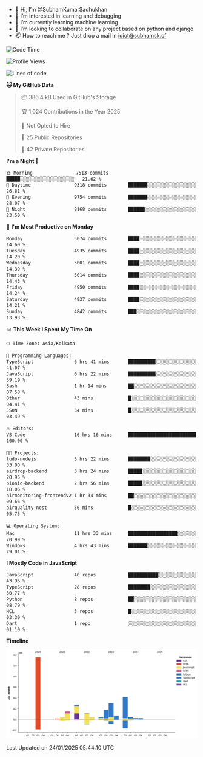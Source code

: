 - 👋 Hi, I’m @SubhamKumarSadhukhan
- 👀 I’m interested in learning and debugging
- 🌱 I’m currently learning machine learning
- 💞️ I’m looking to collaborate on any project based on python and django
- 📫 How to reach me ?
      Just drop a mail in idiot@subhamsk.cf

<!---
SubhamKumarSadhukhan/SubhamKumarSadhukhan is a ✨ special ✨ repository because its `README.md` (this file) appears on your GitHub profile.
You can click the Preview link to take a look at your changes.
--->


<!--START_SECTION:waka-->
![Code Time](http://img.shields.io/badge/Code%20Time-2%2C728%20hrs%2042%20mins-blue)

![Profile Views](http://img.shields.io/badge/Profile%20Views-0-blue)

![Lines of code](https://img.shields.io/badge/From%20Hello%20World%20I%27ve%20Written-2.8%20million%20lines%20of%20code-blue)

**🐱 My GitHub Data** 

> 📦 386.4 kB Used in GitHub's Storage 
 > 
> 🏆 1,024 Contributions in the Year 2025
 > 
> 🚫 Not Opted to Hire
 > 
> 📜 25 Public Repositories 
 > 
> 🔑 42 Private Repositories 
 > 
**I'm a Night 🦉** 

```text
🌞 Morning                7513 commits        █████░░░░░░░░░░░░░░░░░░░░   21.62 % 
🌆 Daytime                9318 commits        ███████░░░░░░░░░░░░░░░░░░   26.81 % 
🌃 Evening                9754 commits        ███████░░░░░░░░░░░░░░░░░░   28.07 % 
🌙 Night                  8168 commits        ██████░░░░░░░░░░░░░░░░░░░   23.50 % 
```
📅 **I'm Most Productive on Monday** 

```text
Monday                   5074 commits        ████░░░░░░░░░░░░░░░░░░░░░   14.60 % 
Tuesday                  4935 commits        ████░░░░░░░░░░░░░░░░░░░░░   14.20 % 
Wednesday                5001 commits        ████░░░░░░░░░░░░░░░░░░░░░   14.39 % 
Thursday                 5014 commits        ████░░░░░░░░░░░░░░░░░░░░░   14.43 % 
Friday                   4950 commits        ████░░░░░░░░░░░░░░░░░░░░░   14.24 % 
Saturday                 4937 commits        ████░░░░░░░░░░░░░░░░░░░░░   14.21 % 
Sunday                   4842 commits        ███░░░░░░░░░░░░░░░░░░░░░░   13.93 % 
```


📊 **This Week I Spent My Time On** 

```text
🕑︎ Time Zone: Asia/Kolkata

💬 Programming Languages: 
TypeScript               6 hrs 41 mins       ██████████░░░░░░░░░░░░░░░   41.07 % 
JavaScript               6 hrs 22 mins       ██████████░░░░░░░░░░░░░░░   39.19 % 
Bash                     1 hr 14 mins        ██░░░░░░░░░░░░░░░░░░░░░░░   07.58 % 
Other                    43 mins             █░░░░░░░░░░░░░░░░░░░░░░░░   04.41 % 
JSON                     34 mins             █░░░░░░░░░░░░░░░░░░░░░░░░   03.49 % 

🔥 Editors: 
VS Code                  16 hrs 16 mins      █████████████████████████   100.00 % 

🐱‍💻 Projects: 
ludo-nodejs              5 hrs 22 mins       ████████░░░░░░░░░░░░░░░░░   33.00 % 
airdrop-backend          3 hrs 24 mins       █████░░░░░░░░░░░░░░░░░░░░   20.95 % 
bionic-backend           2 hrs 56 mins       █████░░░░░░░░░░░░░░░░░░░░   18.06 % 
airmonitoring-frontendv2 1 hr 34 mins        ██░░░░░░░░░░░░░░░░░░░░░░░   09.66 % 
airquality-nest          56 mins             █░░░░░░░░░░░░░░░░░░░░░░░░   05.75 % 

💻 Operating System: 
Mac                      11 hrs 33 mins      ██████████████████░░░░░░░   70.99 % 
Windows                  4 hrs 43 mins       ███████░░░░░░░░░░░░░░░░░░   29.01 % 
```

**I Mostly Code in JavaScript** 

```text
JavaScript               40 repos            ███████████░░░░░░░░░░░░░░   43.96 % 
TypeScript               28 repos            ████████░░░░░░░░░░░░░░░░░   30.77 % 
Python                   8 repos             ██░░░░░░░░░░░░░░░░░░░░░░░   08.79 % 
HCL                      3 repos             █░░░░░░░░░░░░░░░░░░░░░░░░   03.30 % 
Dart                     1 repo              ░░░░░░░░░░░░░░░░░░░░░░░░░   01.10 % 
```



**Timeline**

![Lines of Code chart](https://raw.githubusercontent.com/SubhamKumarSadhukhan/SubhamKumarSadhukhan/main/assets/bar_graph.png)


 Last Updated on 24/01/2025 05:44:10 UTC
<!--END_SECTION:waka-->

